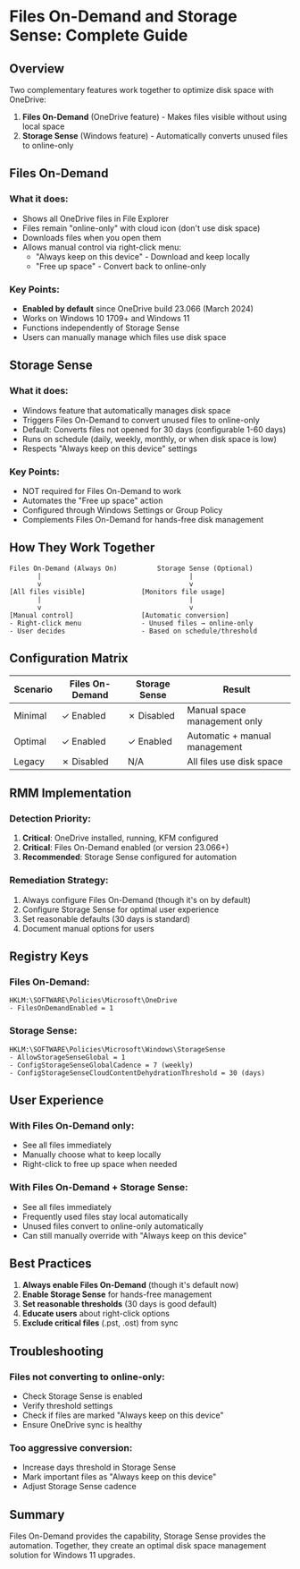 # Files On-Demand and Storage Sense: Complete Guide

## Overview
Two complementary features work together to optimize disk space with OneDrive:
1. **Files On-Demand** (OneDrive feature) - Makes files visible without using local space
2. **Storage Sense** (Windows feature) - Automatically converts unused files to online-only

## Files On-Demand

### What it does:
- Shows all OneDrive files in File Explorer
- Files remain "online-only" with cloud icon (don't use disk space)
- Downloads files when you open them
- Allows manual control via right-click menu:
  - "Always keep on this device" - Download and keep locally
  - "Free up space" - Convert back to online-only

### Key Points:
- **Enabled by default** since OneDrive build 23.066 (March 2024)
- Works on Windows 10 1709+ and Windows 11
- Functions independently of Storage Sense
- Users can manually manage which files use disk space

## Storage Sense

### What it does:
- Windows feature that automatically manages disk space
- Triggers Files On-Demand to convert unused files to online-only
- Default: Converts files not opened for 30 days (configurable 1-60 days)
- Runs on schedule (daily, weekly, monthly, or when disk space is low)
- Respects "Always keep on this device" settings

### Key Points:
- NOT required for Files On-Demand to work
- Automates the "Free up space" action
- Configured through Windows Settings or Group Policy
- Complements Files On-Demand for hands-free disk management

## How They Work Together

```
Files On-Demand (Always On)          Storage Sense (Optional)
       |                                     |
       v                                     v
[All files visible]              [Monitors file usage]
       |                                     |
       v                                     v
[Manual control]                 [Automatic conversion]
- Right-click menu               - Unused files → online-only
- User decides                   - Based on schedule/threshold
```

## Configuration Matrix

| Scenario | Files On-Demand | Storage Sense | Result |
|----------|----------------|---------------|---------|
| Minimal | ✓ Enabled | ✗ Disabled | Manual space management only |
| Optimal | ✓ Enabled | ✓ Enabled | Automatic + manual management |
| Legacy | ✗ Disabled | N/A | All files use disk space |

## RMM Implementation

### Detection Priority:
1. **Critical**: OneDrive installed, running, KFM configured
2. **Critical**: Files On-Demand enabled (or version 23.066+)
3. **Recommended**: Storage Sense configured for automation

### Remediation Strategy:
1. Always configure Files On-Demand (though it's on by default)
2. Configure Storage Sense for optimal user experience
3. Set reasonable defaults (30 days is standard)
4. Document manual options for users

## Registry Keys

### Files On-Demand:
```
HKLM:\SOFTWARE\Policies\Microsoft\OneDrive
- FilesOnDemandEnabled = 1
```

### Storage Sense:
```
HKLM:\SOFTWARE\Policies\Microsoft\Windows\StorageSense
- AllowStorageSenseGlobal = 1
- ConfigStorageSenseGlobalCadence = 7 (weekly)
- ConfigStorageSenseCloudContentDehydrationThreshold = 30 (days)
```

## User Experience

### With Files On-Demand only:
- See all files immediately
- Manually choose what to keep locally
- Right-click to free up space when needed

### With Files On-Demand + Storage Sense:
- See all files immediately
- Frequently used files stay local automatically
- Unused files convert to online-only automatically
- Can still manually override with "Always keep on this device"

## Best Practices

1. **Always enable Files On-Demand** (though it's default now)
2. **Enable Storage Sense** for hands-free management
3. **Set reasonable thresholds** (30 days is good default)
4. **Educate users** about right-click options
5. **Exclude critical files** (.pst, .ost) from sync

## Troubleshooting

### Files not converting to online-only:
- Check Storage Sense is enabled
- Verify threshold settings
- Check if files are marked "Always keep on this device"
- Ensure OneDrive sync is healthy

### Too aggressive conversion:
- Increase days threshold in Storage Sense
- Mark important files as "Always keep on this device"
- Adjust Storage Sense cadence

## Summary
Files On-Demand provides the capability, Storage Sense provides the automation. Together, they create an optimal disk space management solution for Windows 11 upgrades.